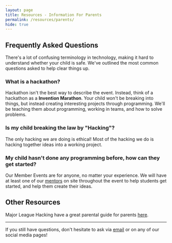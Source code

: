 ```yaml
---
layout: page
title: Resources - Information For Parents
permalink: /resources/parents/
hide: true
---
```


## Frequently Asked Questions

There's a lot of confusing terminology in technology, making it hard to understand whether your child is safe. We've outlined the most common questions asked to help clear things up.

### What is a hackathon?

Hackathon isn't the best way to describe the event. Instead, think of a hackathon as a  **Invention Marathon**. Your child won't be breaking into things, but instead creating interesting projects through programming. We'll be teaching them about programming, working in teams, and how to solve problems.


### Is my child breaking the law by "Hacking"?

The only hacking we are doing is ethical! Most of the hacking we do is hacking together ideas into a working project. 

### My child hasn't done any programming before, how can they get started?

Our Member Events are for anyone, no matter your experience. We will have at least one of our [mentors](/mentors/) on site throughout the event to help students get started, and help them create their ideas.


## Other Resources

Major League Hacking have a great parental guide for parents [here](https://mlh.io/parent-hackathon-guide).

--- 

If you still have questions, don't hesitate to ask via [email](mailto:contact@hackathonsforschools.com) or on any of our social media pages!
